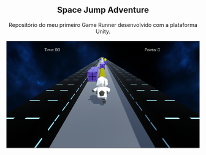 <!-- LOGO -->
<p align="center">
  <h2 align="center">Space Jump Adventure</h2>
  <p align="center">Repositório do meu primeiro Game Runner desenvolvido com a plataforma Unity.
  <br><br>
  <img src="Screenshots/01.PNG" alt="Logo" width="600">  
  </p>
</p>

